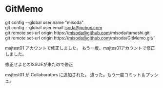 # GitMemo

git config --global user.name "misoda"  
git config --global user.email isoda@pobox.com  
git remote set-url origin https://misoda@github.com/misoda/tameshi.git  
git remote set-url origin https://misoda@github.com/misoda/GitMemo.git/'  

msjtest01 アカウントで修正しました。
もう一度、msjtes01アカウントで修正しました。

修正せよとのISSUEが来たので修正

msjtest01 が Collaborators に追加された。
違った。もう一度コミット＆プッシュ。

